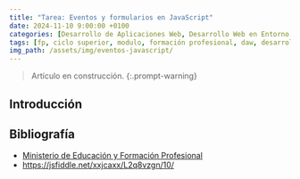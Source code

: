 ```yaml
---
title: "Tarea: Eventos y formularios en JavaScript"
date: 2024-11-10 9:00:00 +0100
categories: [Desarrollo de Aplicaciones Web, Desarrollo Web en Entorno Cliente]
tags: [fp, ciclo superior, modulo, formación profesional, daw, desarrollo de aplicaciones web, desarrollo web en entorno cliente, dwec]
img_path: /assets/img/eventos-javascript/
---
```


> Artículo en construcción.
{:.prompt-warning}

## Introducción


## Bibliografía

- [Ministerio de Educación y Formación Profesional](https://www.educacionyfp.gob.es/portada.html)
- <https://jsfiddle.net/xxjcaxx/L2q8vzgn/10/>
